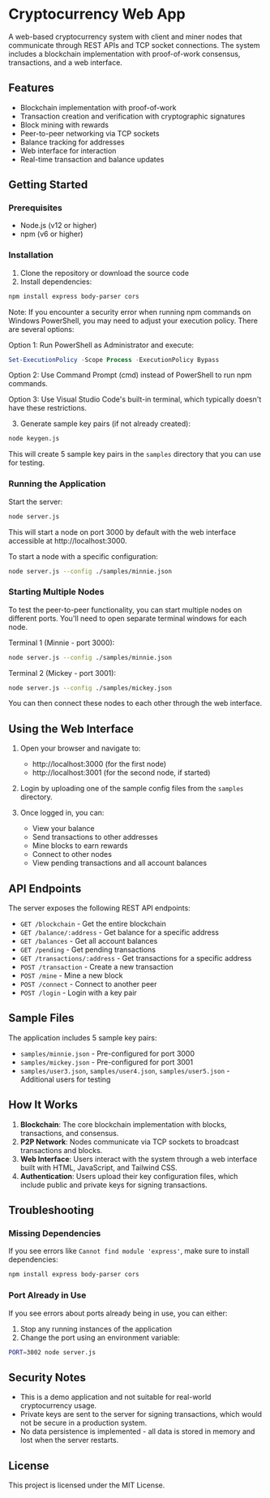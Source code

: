 # Cryptocurrency Web App

A web-based cryptocurrency system with client and miner nodes that communicate through REST APIs and TCP socket connections. The system includes a blockchain implementation with proof-of-work consensus, transactions, and a web interface.

## Features

- Blockchain implementation with proof-of-work
- Transaction creation and verification with cryptographic signatures
- Block mining with rewards
- Peer-to-peer networking via TCP sockets
- Balance tracking for addresses
- Web interface for interaction
- Real-time transaction and balance updates

## Getting Started

### Prerequisites

- Node.js (v12 or higher)
- npm (v6 or higher)

### Installation

1. Clone the repository or download the source code
2. Install dependencies:

```bash
npm install express body-parser cors
```

Note: If you encounter a security error when running npm commands on Windows PowerShell, you may need to adjust your execution policy. There are several options:

Option 1: Run PowerShell as Administrator and execute:
```powershell
Set-ExecutionPolicy -Scope Process -ExecutionPolicy Bypass
```

Option 2: Use Command Prompt (cmd) instead of PowerShell to run npm commands.

Option 3: Use Visual Studio Code's built-in terminal, which typically doesn't have these restrictions.

3. Generate sample key pairs (if not already created):

```bash
node keygen.js
```

This will create 5 sample key pairs in the `samples` directory that you can use for testing.

### Running the Application

Start the server:

```bash
node server.js
```

This will start a node on port 3000 by default with the web interface accessible at http://localhost:3000.

To start a node with a specific configuration:

```bash
node server.js --config ./samples/minnie.json
```

### Starting Multiple Nodes

To test the peer-to-peer functionality, you can start multiple nodes on different ports. You'll need to open separate terminal windows for each node.

Terminal 1 (Minnie - port 3000):
```bash
node server.js --config ./samples/minnie.json
```

Terminal 2 (Mickey - port 3001):
```bash
node server.js --config ./samples/mickey.json
```

You can then connect these nodes to each other through the web interface.

## Using the Web Interface

1. Open your browser and navigate to:
   - http://localhost:3000 (for the first node)
   - http://localhost:3001 (for the second node, if started)

2. Login by uploading one of the sample config files from the `samples` directory.

3. Once logged in, you can:
   - View your balance
   - Send transactions to other addresses
   - Mine blocks to earn rewards
   - Connect to other nodes
   - View pending transactions and all account balances

## API Endpoints

The server exposes the following REST API endpoints:

- `GET /blockchain` - Get the entire blockchain
- `GET /balance/:address` - Get balance for a specific address
- `GET /balances` - Get all account balances
- `GET /pending` - Get pending transactions
- `GET /transactions/:address` - Get transactions for a specific address
- `POST /transaction` - Create a new transaction
- `POST /mine` - Mine a new block
- `POST /connect` - Connect to another peer
- `POST /login` - Login with a key pair

## Sample Files

The application includes 5 sample key pairs:

- `samples/minnie.json` - Pre-configured for port 3000
- `samples/mickey.json` - Pre-configured for port 3001
- `samples/user3.json`, `samples/user4.json`, `samples/user5.json` - Additional users for testing

## How It Works

1. **Blockchain**: The core blockchain implementation with blocks, transactions, and consensus.
2. **P2P Network**: Nodes communicate via TCP sockets to broadcast transactions and blocks.
3. **Web Interface**: Users interact with the system through a web interface built with HTML, JavaScript, and Tailwind CSS.
4. **Authentication**: Users upload their key configuration files, which include public and private keys for signing transactions.

## Troubleshooting

### Missing Dependencies
If you see errors like `Cannot find module 'express'`, make sure to install dependencies:

```bash
npm install express body-parser cors
```

### Port Already in Use
If you see errors about ports already being in use, you can either:

1. Stop any running instances of the application
2. Change the port using an environment variable:

```bash
PORT=3002 node server.js
```

## Security Notes

- This is a demo application and not suitable for real-world cryptocurrency usage.
- Private keys are sent to the server for signing transactions, which would not be secure in a production system.
- No data persistence is implemented - all data is stored in memory and lost when the server restarts.

## License

This project is licensed under the MIT License. 